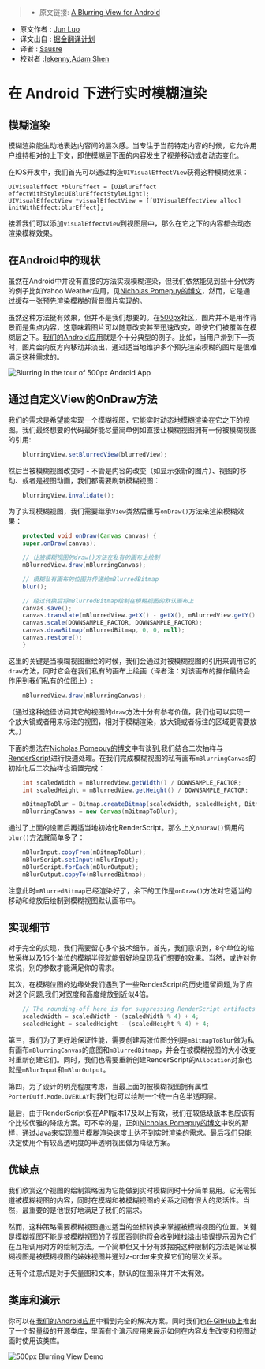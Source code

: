 > * 原文链接: [A Blurring View for Android](http://developers.500px.com/2015/03/17/a-blurring-view-for-android.html)
* 原文作者 : [Jun Luo](https://500px.com/junluo)
* 译文出自 : [掘金翻译计划](https://github.com/xitu/gold-miner)
* 译者 : [Sausre](https://github.com/Sausure)
* 校对者 :[lekenny](https://github.com/lekenny),[Adam Shen](https://github.com/shenxn)

# 在 Android 下进行实时模糊渲染

## 模糊渲染
  模糊渲染能生动地表达内容间的层次感。当专注于当前特定内容的时候，它允许用户维持相对的上下文，即使模糊层下面的内容发生了视差移动或者动态变化。

在IOS开发中，我们首先可以通过构造`UIVisualEffectView`获得这种模糊效果：

    UIVisualEffect *blurEffect = [UIBlurEffect effectWithStyle:UIBlurEffectStyleLight];
    UIVisualEffectView *visualEffectView = [[UIVisualEffectView alloc] initWithEffect:blurEffect];

接着我们可以添加`visualEffectView`到视图层中，那么在它之下的内容都会动态渲染模糊效果。

## 在Android中的现状

虽然在Android中并没有直接的方法实现模糊渲染，但我们依然能见到些十分优秀的例子比如Yahoo Weather应用，见[Nicholas Pomepuy的博文](http://nicolaspomepuy.fr/blur-effect-for-android-design/)，然而，它是通过缓存一张预先渲染模糊的背景图片实现的。

虽然这种方法挺有效果，但并不是我们想要的。在[500px](https://500px.com)社区，图片并不是用作背景而是焦点内容，这意味着图片可以随意改变甚至迅速改变，即使它们被覆盖在模糊层之下。[我们的Android应用](https://play.google.com/store/apps/details?id=com.fivehundredpx.viewer)就是个十分典型的例子。比如，当用户滑到下一页时，图片会向反方向移动并淡出，通过适当地维护多个预先渲染模糊的图片是很难满足这种需求的。

![Blurring in the tour of 500px Android App](http://developers.500px.com/images/2015-03-17-500px-android-tour-blurring.png)

## 通过自定义View的OnDraw方法

我们的需求是希望能实现一个模糊视图，它能实时动态地模糊渲染在它之下的视图。我们最终想要的代码最好能尽量简单例如直接让模糊视图拥有一份被模糊视图的引用:
```java
    blurringView.setBlurredView(blurredView);
```
然后当被模糊视图改变时 - 不管是内容的改变（如显示张新的图片）、视图的移动、或者是视图动画，我们都需要刷新模糊视图：
```java
    blurringView.invalidate();
```
为了实现模糊视图，我们需要继承`View`类然后重写`onDraw()`方法来渲染模糊效果：
```java
    protected void onDraw(Canvas canvas) {
    super.onDraw(canvas);

    // 让被模糊视图的draw()方法在私有的画布上绘制
    mBlurredView.draw(mBlurringCanvas);

    // 模糊私有画布的位图并传递给mBlurredBitmap
    blur();

    // 经过转换后将mBlurredBitmap绘制在模糊视图的默认画布上
    canvas.save();
    canvas.translate(mBlurredView.getX() - getX(), mBlurredView.getY() - getY());
    canvas.scale(DOWNSAMPLE_FACTOR, DOWNSAMPLE_FACTOR);
    canvas.drawBitmap(mBlurredBitmap, 0, 0, null);
    canvas.restore();
    }
```
这里的关键是当模糊视图重绘的时候，我们会通过对被模糊视图的引用来调用它的`draw`方法，同时它会在我们私有的画布上绘画（译者注：对该画布的操作最终会作用到我们私有的位图上）:
```java
    mBlurredView.draw(mBlurringCanvas);
```
（通过这种途径访问其它的视图的`draw`方法十分有参考价值，我们也可以实现一个放大镜或者用来标注的视图，相对于模糊渲染，放大镜或者标注的区域更需要放大。）

下面的想法在[Nicholas Pomepuy的博文](http://nicolaspomepuy.fr/blur-effect-for-android-design/)中有谈到,我们结合二次抽样与[RenderScript](http://developer.android.com/guide/topics/renderscript/compute.html)进行快速处理。在我们完成模糊视图的私有画布`mBlurringCanvas`的初始化后二次抽样也设置完成：
```java
    int scaledWidth = mBlurredView.getWidth() / DOWNSAMPLE_FACTOR;
    int scaledHeight = mBlurredView.getHeight() / DOWNSAMPLE_FACTOR;

    mBitmapToBlur = Bitmap.createBitmap(scaledWidth, scaledHeight, Bitmap.Config.ARGB_8888);
    mBlurringCanvas = new Canvas(mBitmapToBlur);
```
通过了上面的设置后再适当地初始化RenderScript。那么上文`onDraw()`调用的`blur()`方法就简单多了：
```java
    mBlurInput.copyFrom(mBitmapToBlur);
    mBlurScript.setInput(mBlurInput);
    mBlurScript.forEach(mBlurOutput);
    mBlurOutput.copyTo(mBlurredBitmap);
```
注意此时`mBlurredBitmap`已经渲染好了，余下的工作是`onDraw()`方法对它适当的移动和缩放后绘制到模糊视图默认画布中。

## 实现细节

对于完全的实现，我们需要留心多个技术细节。首先，我们意识到，8个单位的缩放采样以及15个单位的模糊半径就能很好地呈现我们想要的效果。当然，或许对你来说，别的参数才能满足你的需求。

其次，在模糊位图的边缘处我们遇到了一些RenderScript的历史遗留问题,为了应对这个问题,我们对宽度和高度缩放到近似4倍。
```java
    // The rounding-off here is for suppressing RenderScript artifacts at the edge.
    scaledWidth = scaledWidth - (scaledWidth % 4) + 4;
    scaledHeight = scaledHeight - (scaledHeight % 4) + 4;
```
第三，我们为了更好地保证性能，需要创建两张位图分别是`mBitmapToBlur`做为私有画布`mBlurringCanvas`的底图和`mBlurredBitmap`，并会在被模糊视图的大小改变时重新创建它们。同时，我们也需要重新创建RenderScript的`Allocation`对象也就是`mBlurInput`和`mBlurOutput`。

第四，为了设计的明亮程度考虑，当最上面的被模糊视图拥有属性`PorterDuff.Mode.OVERLAY`时我们也可以绘制一个统一白色半透明层。

最后，由于RenderScript仅在API版本17及以上有效，我们在较低级版本也应该有个比较优雅的降级方案。可不幸的是，正如[Nicholas Pomepuy的博文](http://nicolaspomepuy.fr/blur-effect-for-android-design/)中说的那样，通过Java来实现图片模糊渲染速度上达不到实时渲染的需求。最后我们只能决定使用个有较高透明度的半透明视图做为降级方案。

## 优缺点

我们欣赏这个视图的绘制策略因为它能做到实时模糊同时十分简单易用。它无需知道被模糊视图的内容，同时在模糊和被模糊视图的关系之间有很大的灵活性。当然，最重要的是他很好地满足了我们的需求。

然而，这种策略需要模糊视图通过适当的坐标转换来掌握被模糊视图的位置。关键是模糊视图不能是被模糊视图的子视图否则你将会收到堆栈溢出错误提示因为它们在互相调用对方的绘制方法。一个简单但又十分有效摆脱这种限制的方法是保证模糊视图是被模糊视图的姊妹视图并通过z-order来变换它们的层次关系。

还有个注意点是对于矢量图和文本，默认的位图采样并不太有效。

## 类库和演示

你可以在[我们的Android应用](https://play.google.com/store/apps/details?id=com.fivehundredpx.viewer)中看到完全的解决方案。同时我们也[在GitHub上](https://github.com/500px/500px-android-blur)推出了一个轻量级的开源类库，里面有个演示应用来展示如何在内容发生改变和视图动画时使用该类库。

![500px Blurring View Demo](https://github.com/500px/500px-android-blur/raw/master/blurdemo.gif)
